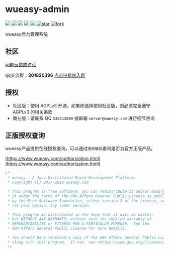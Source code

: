 # wueasy-admin

[![](https://img.shields.io/github/stars/wueasy/wueasy-admin.svg)](https://github.com/wueasy/wueasy-admin/stargazers)
[![](https://img.shields.io/github/forks/wueasy/wueasy-admin.svg)](https://github.com/wueasy/wueasy-admin/network/members)
[![](https://img.shields.io/github/release/wueasy/wueasy-admin.svg)](https://github.com/wueasy/wueasy-admin/releases)
[![](https://img.shields.io/github/issues/wueasy/wueasy-admin.svg)](https://github.com/wueasy/wueasy-admin/issues)
[![](https://img.shields.io/badge/License-AGPL3.0-yellow.svg?style=flat-square)](https://github.com/wueasy/wueasy-admin/blob/master/LICENSE)
[![star](https://gitee.com/wueasy/wueasy-admin/badge/star.svg?theme=dark)](https://gitee.com/wueasy/wueasy-admin/stargazers)
[![fork](https://gitee.com/wueasy/wueasy/badge/fork.svg?theme=dark)](https://gitee.com/wueasy/wueasy-admin/members)

wueasy后台管理系统

## 社区

[问题反馈或讨论](https://github.com/wueasy/wueasy-admin/issues)

qq交流群：**201820396** [点击链接加入群](https://jq.qq.com/?_wv=1027&k=53IJSvz)


## 授权

* 社区版：使用 AGPLv3 开源，如果你选择使用社区版，则必须完全遵守 AGPLv3 的相关条款
* 商业版：请联系 QQ `535412000` 或邮箱 `server@wueasy.com` 进行细节咨询

## 正版授权查询

wueasy产品提供在线授权查询，可以通过`授权编号`查询是否为官方正版产品。

[https://www.wueasy.com/authorization.html](https://www.wueasy.com/authorization.html)


```java
/*
 * wueasy - A Java Distributed Rapid Development Platform.
 * Copyright (C) 2017-2019 wueasy.com

 * This program is free software: you can redistribute it and/or modify
 * it under the terms of the GNU Affero General Public License as published
 * by the Free Software Foundation, either version 3 of the License, or
 * (at your option) any later version.

 * This program is distributed in the hope that it will be useful,
 * but WITHOUT ANY WARRANTY; without even the implied warranty of
 * MERCHANTABILITY or FITNESS FOR A PARTICULAR PURPOSE.  See the
 * GNU Affero General Public License for more details.

 * You should have received a copy of the GNU Affero General Public License
 * along with this program.  If not, see <https://www.gnu.org/licenses/>.
 */
```
